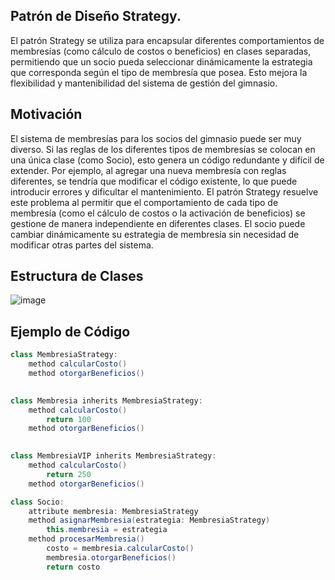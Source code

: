 ## Patrón de Diseño Strategy.
El patrón Strategy se utiliza para encapsular diferentes comportamientos de membresías (como cálculo de costos o beneficios) en clases separadas, permitiendo que un socio pueda seleccionar dinámicamente la estrategia que corresponda según el tipo de membresía que posea. Esto mejora la flexibilidad y mantenibilidad del sistema de gestión del gimnasio.

## Motivación
El sistema de membresías para los socios del gimnasio puede ser muy diverso. Si las reglas de los diferentes tipos de membresías se colocan en una única clase (como Socio), esto genera un código redundante y difícil de extender. Por ejemplo, al agregar una nueva membresía con reglas diferentes, se tendría que modificar el código existente, lo que puede introducir errores y dificultar el mantenimiento.
El patrón Strategy resuelve este problema al permitir que el comportamiento de cada tipo de membresía (como el cálculo de costos o la activación de beneficios) se gestione de manera independiente en diferentes clases. El socio puede cambiar dinámicamente su estrategia de membresía sin necesidad de modificar otras partes del sistema.

## Estructura de Clases
![image](https://github.com/user-attachments/assets/1586b21d-e5b8-4bbd-a989-9bd9cc3049c8)

## Ejemplo de Código



```java
class MembresiaStrategy:
    method calcularCosto()  
    method otorgarBeneficios()
        

class Membresia inherits MembresiaStrategy:
    method calcularCosto()
        return 100
    method otorgarBeneficios()
        

class MembresiaVIP inherits MembresiaStrategy:
    method calcularCosto()
        return 250
    method otorgarBeneficios()    

class Socio:
    attribute membresia: MembresiaStrategy 
    method asignarMembresia(estrategia: MembresiaStrategy)
        this.membresia = estrategia
    method procesarMembresia()
        costo = membresia.calcularCosto()
        membresia.otorgarBeneficios()
        return costo
```
